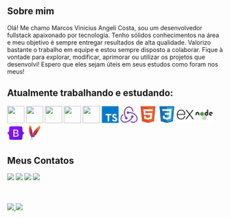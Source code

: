 ## Sobre mim


Olá! Me chamo Marcos Vinicius Angeli Costa, sou um desenvolvedor fullstack apaixonado por tecnologia. Tenho sólidos conhecimentos na área e meu objetivo é sempre entregar resultados de alta qualidade. Valorizo bastante o trabalho em equipe e estou sempre disposto a colaborar. Fique à vontade para explorar, modificar, aprimorar ou utilizar os projetos que desenvolvi! Espero que eles sejam úteis em seus estudos como foram nos meus!

## Atualmente trabalhando e estudando:

<div>
  <img src="https://cdn.jsdelivr.net/gh/devicons/devicon/icons/java/java-original.svg" width="40" height="40"/> 
  <img src="https://cdn.jsdelivr.net/gh/devicons/devicon/icons/spring/spring-original.svg" width="40" height="40"/>
  <img src="https://cdn.jsdelivr.net/gh/devicons/devicon/icons/javascript/javascript-original.svg" width="40" height="40"/>
  <img src="https://cdn.jsdelivr.net/gh/devicons/devicon/icons/react/react-original.svg" width="40" height="40"/>
  <img src="https://cdn.jsdelivr.net/gh/devicons/devicon/icons/csharp/csharp-original.svg" width="40" height="40"/>
  <img src="https://github.com/devicons/devicon/blob/v2.16.0/icons/typescript/typescript-original.svg" width="40" height="40"/>
  <img src="https://github.com/devicons/devicon/blob/v2.16.0/icons/redux/redux-original.svg" width="40" height="40"/>
  <img src="https://github.com/devicons/devicon/blob/v2.16.0/icons/html5/html5-original.svg" width="40" height="40"/>
  <img src="https://github.com/devicons/devicon/blob/v2.16.0/icons/css3/css3-original.svg" width="40" height="40"/>
  <img src="https://github.com/devicons/devicon/blob/v2.16.0/icons/express/express-original.svg" width="40" height="40"/>
  <img src="https://github.com/devicons/devicon/blob/v2.16.0/icons/nodejs/nodejs-original-wordmark.svg" width="40" height="40"/>
  <img src="https://github.com/devicons/devicon/blob/v2.16.0/icons/bootstrap/bootstrap-original.svg" width="40" height="40"/>
  <img src="https://github.com/devicons/devicon/blob/v2.16.0/icons/maven/maven-original.svg" width="40" height="40"/>
</div>

## Meus Contatos

<div>
  <a href="https://instagram.com/o_l3on" target="_blank"><img src="https://img.shields.io/badge/-Instagram-%23E4405F?style=for-the-badge&logo=instagram&logoColor=white" target="_blank"></a>
  <a href = "marcosvinicios4132@gmail.com"><img src="https://img.shields.io/badge/Gmail-D14836?style=for-the-badge&logo=gmail&logoColor=white" target="_blank"></a>
  <a href="https://www.linkedin.com/in/marcos-vinicius-angeli-costa" target="_blank"><img src="https://img.shields.io/badge/-LinkedIn-%230077B5?style=for-the-badge&logo=linkedin&logoColor=white" target="_blank"></a>
  <a href="https://portfolio-marcos-vinicius.netlify.app/" target="_blank"><img src="https://img.shields.io/badge/Meu%20Portf%C3%B3lio-Visite%20Aqui-blue?style=for-the-badge&logo=appveyor" target="_blank"></a>
</div>
<br>
<br>
<br>
<div>
  <a href="https://github.com/MarcosVinicius556">
  <img height="180em" src="https://github-readme-stats.vercel.app/api/top-langs/?username=MarcosVinicius556&layout=compact&langs_count=7&theme=dracula"/>
  <img height="180em" src="https://github-readme-stats.vercel.app/api?username=MarcosVinicius556&show_icons=true&theme=dracula&include_all_commits=true&count_private=true"/>
</div>
